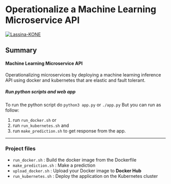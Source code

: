 #  Operationalize a Machine Learning Microservice API
[![Lassina-KONE](https://circleci.com/gh/Lassina-KONE/project4-ml-microservice-kubernetes.svg?style=svg)](https://circleci.com/gh/Lassina-KONE/project4-ml-microservice-kubernetes)

## Summary
####  Machine Learning Microservice API
Operationalizing microservices by deploying a machine learning inference API using docker and kubernetes that are elastic and fault tolerant.

##### Run python scripts and web app

To run the python script do `python3 app.py` or `./app.py`
But you can run as follow:
1. run `run_docker.sh`
or
2. run `run_kubernetes.sh`
and
3. run `make_prediction.sh` to get response from the app.
---
### Project files

- `run_docker.sh` : Build the docker image from the Dockerfile
- `make_prediction.sh` : Make a prediction
- `upload_docker.sh` : Upload your Docker image to **Docker Hub**
- `run_kubernetes.sh` : Deploy the application on the Kubernetes cluster
